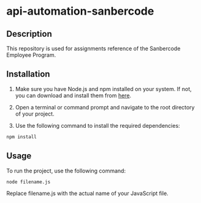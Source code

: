 # api-automation-sanbercode

## Description

This repository is used for assignments reference of the Sanbercode Employee Program.

## Installation

1. Make sure you have Node.js and npm installed on your system. If not, you can download and install them from [here](https://nodejs.org/).

2. Open a terminal or command prompt and navigate to the root directory of your project.

3. Use the following command to install the required dependencies:

```bash
npm install
```

## Usage

To run the project, use the following command:

```bash
node filename.js
```

Replace filename.js with the actual name of your JavaScript file.
